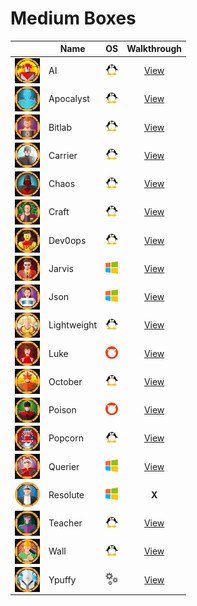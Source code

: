 # Medium Boxes

<!-- <img width=20 src=../_images/win.png> -->
<!-- <img width=20 src=../_images/lin.png> -->
<!-- <img width=20 src=../_images/gear.png> -->
<!-- <img width=20 src=../_images/bsd.png> -->

|                                                               |   Name            |      OS                                |           Walkthrough              |
|-------------------------------------------------------------- | ----------------- |----------------------------------------|:----------------------------------:|
| <img align="center" height=40 src="_images/AI.png"/>          |  AI               | <img width=20 src=../_images/lin.png>  | [View](AI/README.md)        |
| <img align="center" height=40 src="_images/Apocalyst.png"/>   |  Apocalyst        | <img width=20 src=../_images/lin.png>  | [View](Apocalyst/README.md)        |
| <img align="center" height=40 src="_images/Bitlab.png"/>      |  Bitlab           | <img width=20 src=../_images/lin.png>  | [View](Bitlab/README.md)           |
| <img align="center" height=40 src="_images/Carrier.png"/>     |  Carrier          | <img width=20 src=../_images/lin.png>  | [View](Carrier/README.md)          |
| <img align="center" height=40 src="_images/Chaos.png"/>       |  Chaos            | <img width=20 src=../_images/lin.png>  | [View](Chaos/README.md)            |
| <img align="center" height=40 src="_images/Craft.png"/>       |  Craft            | <img width=20 src=../_images/lin.png>  | [View](Craft/README.md)            |
| <img align="center" height=40 src="_images/Dev0ops.png"/>     |  Dev0ops          | <img width=20 src=../_images/lin.png>  | [View](Dev0ops/README.md)          |
| <img align="center" height=40 src="_images/Jarvis.png"/>      |  Jarvis           | <img width=20 src=../_images/win.png>  | [View](Jarvis/README.md)           |
| <img align="center" height=40 src="_images/Json.png"/>        |  Json             | <img width=20 src=../_images/win.png>  | [View](Json/README.md)             |
| <img align="center" height=40 src="_images/Lightweight.png"/> |  Lightweight      | <img width=20 src=../_images/lin.png>  | [View](Lightweight/README.md)      |
| <img align="center" height=40 src="_images/Luke.png"/>        |  Luke             | <img width=20 src=../_images/bsd.png>  | [View](Luke/README.md)             |
| <img align="center" height=40 src="_images/October.png"/>     |  October          | <img width=20 src=../_images/lin.png>  | [View](October/README.md)          |
| <img align="center" height=40 src="_images/Poison.png"/>      |  Poison           | <img width=20 src=../_images/bsd.png>  | [View](Poison/README.md)           |
| <img align="center" height=40 src="_images/Popcorn.png"/>     |  Popcorn          | <img width=20 src=../_images/lin.png>  | [View](Popcorn/README.md)          |
| <img align="center" height=40 src="_images/Querier.png"/>     |  Querier          | <img width=20 src=../_images/win.png>  | [View](Querier/README.md)          |
| <img align="center" height=40 src="_images/Resolute.png"/>    |  Resolute         | <img width=20 src=../_images/win.png>  | **X** <!-- [View](Resolute/README.md) -->         |
| <img align="center" height=40 src="_images/Teacher.png"/>     |  Teacher          | <img width=20 src=../_images/lin.png>  | [View](Teacher/README.md)          |
| <img align="center" height=40 src="_images/Wall.png"/>        |  Wall             | <img width=20 src=../_images/lin.png>  | [View](Wall/README.md)             |
| <img align="center" height=40 src="_images/Ypuffy.png"/>      |  Ypuffy           | <img width=20 src=../_images/gear.png> | [View](Ypuffy/README.md)           |

